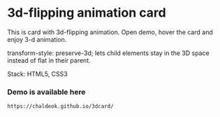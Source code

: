 # 3d-flipping animation card
This is card with 3d-flipping animation.
Open demo, hover the card and enjoy 3-d animation.

transform-style: preserve-3d; 
lets child elements stay in the 3D space instead of flat in their parent.

Stack: HTML5, CSS3

### Demo is available here
```
https://chaldeok.github.io/3dcard/
```
